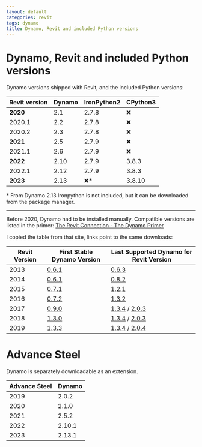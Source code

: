 ```yaml
---
layout: default
categories: revit
tags: dynamo
title: Dynamo, Revit and included Python versions
---
```


# Dynamo, Revit and included Python versions

Dynamo versions shipped with Revit, and the included Python versions:

| Revit version | Dynamo | IronPython2 | CPython3 |
| ------------- | ------ | ----------- | -------- |
| **2020**      | 2.1    | 2.7.8       | ❌        |
| 2020.1        | 2.2    | 2.7.8       | ❌        |
| 2020.2        | 2.3    | 2.7.8       | ❌        |
| **2021**      | 2.5    | 2.7.9       | ❌        |
| 2021.1        | 2.6    | 2.7.9       | ❌        |
| **2022**      | 2.10   | 2.7.9       | 3.8.3    |
| 2022.1        | 2.12   | 2.7.9       | 3.8.3    |
| **2023**      | 2.13   | ❌\*         | 3.8.10   |

\* From Dynamo 2.13 Ironpython is not included, but it can be downloaded from the package manager.

---

Before 2020, Dynamo had to be installed manually. Compatible versions are listed in the primer: [The Revit Connection - The Dynamo Primer](https://primer.dynamobim.org/08_Dynamo-for-Revit/8-1_The-Revit-Connection.html)

I copied the table from that site, links point to the same downloads:

| Revit Version | First Stable Dynamo Version                                                       | Last Supported Dynamo for Revit Version                                                                                                                                |
| ------------- | --------------------------------------------------------------------------------- | ---------------------------------------------------------------------------------------------------------------------------------------------------------------------- |
| 2013          | [0.6.1](http://dyn-builds-data.s3-us-west-2.amazonaws.com/DynamoInstall0.6.1.exe) | [0.6.3](http://dyn-builds-data.s3-us-west-2.amazonaws.com/DynamoInstall0.6.3.exe)                                                                                      |
| 2014          | [0.6.1](http://dyn-builds-data.s3-us-west-2.amazonaws.com/DynamoInstall0.6.1.exe) | [0.8.2](http://dyn-builds-data.s3-us-west-2.amazonaws.com/DynamoInstall0.8.2.exe)                                                                                      |
| 2015          | [0.7.1](http://dyn-builds-data.s3-us-west-2.amazonaws.com/DynamoInstall0.7.1.exe) | [1.2.1](http://dyn-builds-data.s3-us-west-2.amazonaws.com/DynamoInstall1.2.1.exe)                                                                                      |
| 2016          | [0.7.2](http://dyn-builds-data.s3-us-west-2.amazonaws.com/DynamoInstall0.7.2.exe) | [1.3.2](http://dyn-builds-data.s3-us-west-2.amazonaws.com/DynamoInstall1.3.2.exe)                                                                                      |
| 2017          | [0.9.0](http://dyn-builds-data.s3-us-west-2.amazonaws.com/DynamoInstall0.9.0.exe) | [1.3.4](http://dyn-builds-data.s3-us-west-2.amazonaws.com/DynamoInstall1.3.4.exe) / [2.0.3](https://dyn-builds-data.s3-us-west-2.amazonaws.com/DynamoInstall2.0.3.exe) |
| 2018          | [1.3.0](http://dyn-builds-data.s3-us-west-2.amazonaws.com/DynamoInstall1.3.0.exe) | [1.3.4](http://dyn-builds-data.s3-us-west-2.amazonaws.com/DynamoInstall1.3.4.exe) / [2.0.3](https://dyn-builds-data.s3-us-west-2.amazonaws.com/DynamoInstall2.0.3.exe) |
| 2019          | [1.3.3](http://dyn-builds-data.s3-us-west-2.amazonaws.com/DynamoInstall1.3.3.exe) | [1.3.4](http://dyn-builds-data.s3-us-west-2.amazonaws.com/DynamoInstall1.3.4.exe) / [2.0.4](https://dyn-builds-data.s3-us-west-2.amazonaws.com/DynamoInstall2.0.4.exe) |

# Advance Steel

Dynamo is separately downloadable as an extension.

| Advance Steel | Dynamo |
| ------------- | ------ |
| 2019 | 2.0.2 |
| 2020 | 2.1.0 |
| 2021 | 2.5.2 |
| 2022 | 2.10.1 |
| 2023 | 2.13.1 |
